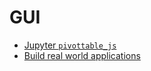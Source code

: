 # GUI

- [Jupyter `pivottable_js`](http://nicolas.kruchten.com/content/2015/09/jupyter_pivottablejs/)
- [Build real world applications](https://towardsdatascience.com/master-python-through-building-real-world-applications-part-7-6b4b00fa5f27)
